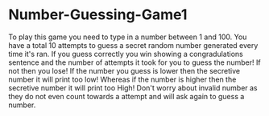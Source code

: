 # Number-Guessing-Game1
To play this game you need to type in a number between 1 and 100.
You have a total 10 attempts to guess a secret random number generated every time it's ran.
If you guess correctly you win showing a congradulations sentence and the number of attempts it took for you to guess the number! If not then you lose!
If the number you guess is lower then the secretive number it will print too low!
Whereas if the number is higher then the secretive number it will print too High!
Don't worry about invalid number as they do not even count towards a attempt and will ask again to guess a number.
